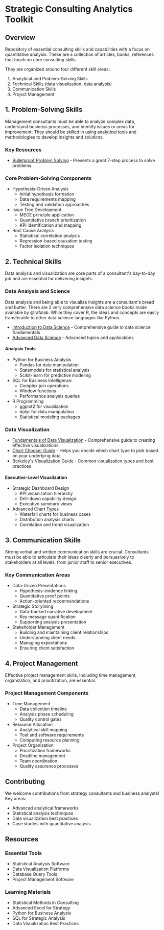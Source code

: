 # Strategic Consulting Analytics Toolkit

## Overview
Repository of essential consulting skills and capabilities with a focus on quantitative analysis.
These are a collection of articles, books, references that touch on core consulting skills.

They are organized around four different skill areas:
1) Analytical and Problem-Solving Skills
2) Technical Skills (data visualization, data analysis)
3) Communication Skills
4) Project Management

## 1. Problem-Solving Skills
Management consultants must be able to analyze complex data, understand business processes, and identify issues or areas for improvement. They should be skilled in using analytical tools and methodologies to develop insights and solutions.

### Key Resources
* [Bulletproof Problem Solving](https://bulletproofproblemsolving.com/) - Presents a great 7-step process to solve problems

### Core Problem-Solving Components
* Hypothesis-Driven Analysis
  * Initial hypothesis formation
  * Data requirements mapping
  * Testing and validation approaches
* Issue Tree Development
  * MECE principle application
  * Quantitative branch prioritization
  * KPI identification and mapping
* Root Cause Analysis
  * Statistical correlation analysis
  * Regression-based causation testing
  * Factor isolation techniques

## 2. Technical Skills
Data analysis and visualization are core parts of a consultant's day-to-day job and are essential for delivering insights.

### Data Analysis and Science
Data analysis and being able to visualize insights are a consultant's bread and butter. There are 2 very comprehensive data science books made available by @rafalab. While they cover R, the ideas and concepts are easily transferable to other data science languages like Python.

* [Introduction to Data Science](https://rafalab.dfci.harvard.edu/dsbook-part-1) - Comprehensive guide to data science fundamentals
* [Advanced Data Science](http://rafalab.dfci.harvard.edu/dsbook-part-2/) - Advanced topics and applications

#### Analysis Tools
* Python for Business Analysis
  * Pandas for data manipulation
  * Statsmodels for statistical analysis
  * Scikit-learn for predictive modeling
* SQL for Business Intelligence
  * Complex join operations
  * Window functions
  * Performance analysis queries
* R Programming
  * ggplot2 for visualization
  * dplyr for data manipulation
  * Statistical modeling packages

### Data Visualization
* [Fundamentals of Data Visualization](https://clauswilke.com/dataviz/) - Comprehensive guide to creating effective visualizations
* [Chart Chooser Guide](https://extremepresentation.typepad.com/files/chart-chooser-2020.pdf) - Helps you decide which chart type to pick based on your underlying data
* [Berkeley's Visualization Guide](https://guides.lib.berkeley.edu/data-visualization/type) - Common visualization types and best practices

#### Executive-Level Visualization
* Strategic Dashboard Design
  * KPI visualization hierarchy
  * Drill-down capability design
  * Executive summary views
* Advanced Chart Types
  * Waterfall charts for business cases
  * Distribution analysis charts
  * Correlation and trend visualization

## 3. Communication Skills
Strong verbal and written communication skills are crucial. Consultants must be able to articulate their ideas clearly and persuasively to stakeholders at all levels, from junior staff to senior executives.

### Key Communication Areas
* Data-Driven Presentations
  * Hypothesis-evidence linking
  * Quantitative proof points
  * Action-oriented recommendations
* Strategic Storylining
  * Data-backed narrative development
  * Key message quantification
  * Supporting analysis presentation
* Stakeholder Management
  * Building and maintaining client relationships
  * Understanding client needs
  * Managing expectations
  * Ensuring client satisfaction

## 4. Project Management
Effective project management skills, including time management, organization, and prioritization, are essential.

### Project Management Components
* Time Management
  * Data collection timeline
  * Analysis phase scheduling
  * Quality control gates
* Resource Allocation
  * Analytical skill mapping
  * Tool and software requirements
  * Computing resource planning
* Project Organization
  * Prioritization frameworks
  * Deadline management
  * Team coordination
  * Quality assurance processes

## Contributing
We welcome contributions from strategy consultants and business analysts! Key areas:
* Advanced analytical frameworks
* Statistical analysis techniques
* Data visualization best practices
* Case studies with quantitative analysis

## Resources

### Essential Tools
* Statistical Analysis Software
* Data Visualization Platforms
* Database Query Tools
* Project Management Software

### Learning Materials
* Statistical Methods in Consulting
* Advanced Excel for Strategy
* Python for Business Analysis
* SQL for Strategic Analysis
* Data Visualization Best Practices
